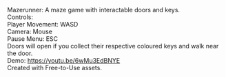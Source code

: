 Mazerunner: A maze game with interactable doors and keys. <br>
Controls: <br>
Player Movement: WASD <br>
Camera: Mouse <br>
Pause Menu: ESC <br>
Doors will open if you collect their respective coloured keys and walk near the door. <br>
Demo: https://youtu.be/6wMu3EdBNYE <br>
Created with Free-to-Use assets. <br>
